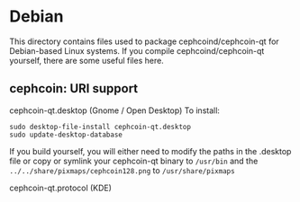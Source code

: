 
Debian
====================
This directory contains files used to package cephcoind/cephcoin-qt
for Debian-based Linux systems. If you compile cephcoind/cephcoin-qt yourself, there are some useful files here.

## cephcoin: URI support ##


cephcoin-qt.desktop  (Gnome / Open Desktop)
To install:

	sudo desktop-file-install cephcoin-qt.desktop
	sudo update-desktop-database

If you build yourself, you will either need to modify the paths in
the .desktop file or copy or symlink your cephcoin-qt binary to `/usr/bin`
and the `../../share/pixmaps/cephcoin128.png` to `/usr/share/pixmaps`

cephcoin-qt.protocol (KDE)

